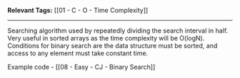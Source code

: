 
**Relevant Tags:** [[01 - C - O - Time Complexity]]

----

Searching algorithm used by repeatedly dividing the search interval in half. Very useful in sorted arrays as the time complexity will be O(logN). 
Conditions for binary search are the data structure must be sorted, and access to any element must take constant time.

Example code - [[08 - Easy - CJ - Binary Search]]
